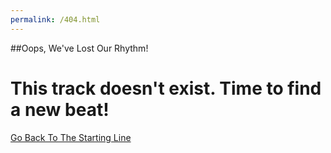 ```yaml
---
permalink: /404.html
---
```


##Oops, We've Lost Our Rhythm!
# This track doesn't exist. Time to find a new beat!
[Go Back To The Starting Line](/index.md)
